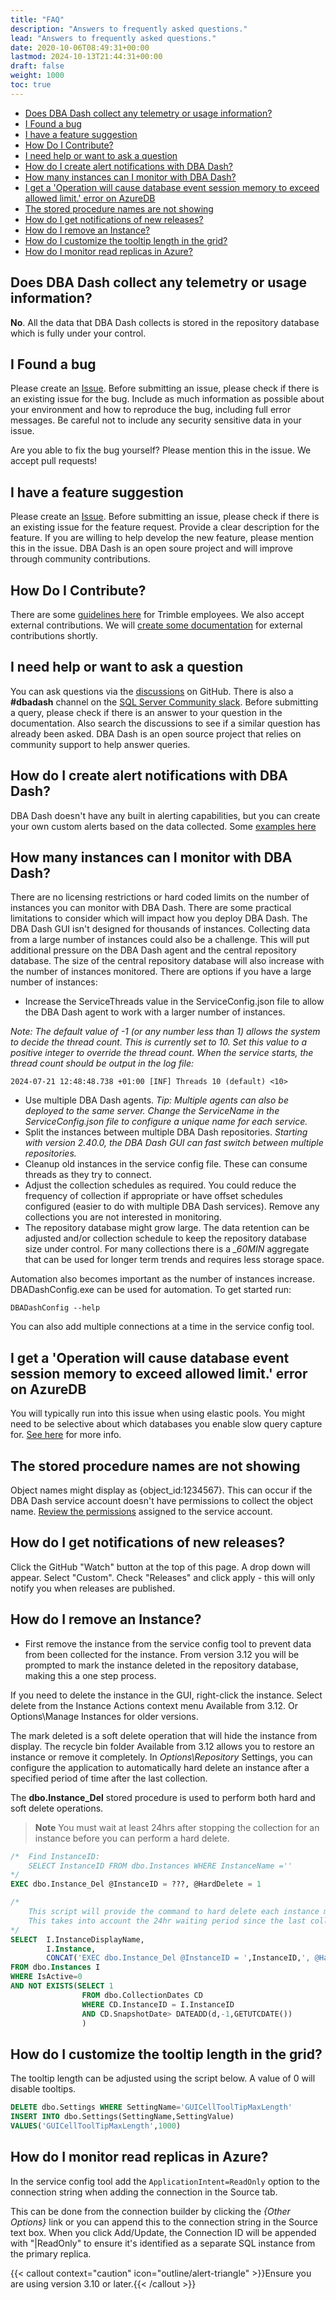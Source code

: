 ```yaml
---
title: "FAQ"
description: "Answers to frequently asked questions."
lead: "Answers to frequently asked questions."
date: 2020-10-06T08:49:31+00:00
lastmod: 2024-10-13T21:44:31+00:00
draft: false
weight: 1000
toc: true
---
```


- [Does DBA Dash collect any telemetry or usage information?](#does-dba-dash-collect-any-telemetry-or-usage-information)
- [I Found a bug](#i-found-a-bug)
- [I have a feature suggestion](#i-have-a-feature-suggestion)
- [How Do I Contribute?](#how-do-i-contribute)
- [I need help or want to ask a question](#i-need-help-or-want-to-ask-a-question)
- [How do I create alert notifications with DBA Dash?](#how-do-i-create-alert-notifications-with-dba-dash)
- [How many instances can I monitor with DBA Dash?](#how-many-instances-can-i-monitor-with-dba-dash)
- [I get a 'Operation will cause database event session memory to exceed allowed limit.' error on AzureDB](#i-get-a-operation-will-cause-database-event-session-memory-to-exceed-allowed-limit-error-on-azuredb)
- [The stored procedure names are not showing](#the-stored-procedure-names-are-not-showing)
- [How do I get notifications of new releases?](#how-do-i-get-notifications-of-new-releases)
- [How do I remove an Instance?](#how-do-i-remove-an-instance)
- [How do I customize the tooltip length in the grid?](#how-do-i-customize-the-tooltip-length-in-the-grid)
- [How do I monitor read replicas in Azure?](#how-do-i-monitor-read-replicas-in-azure)

## Does DBA Dash collect any telemetry or usage information?

**No**.  All the data that DBA Dash collects is stored in the repository database which is fully under your control.

## I Found a bug

Please create an [Issue](https://github.com/trimble-oss/dba-dash/issues).  Before submitting an issue, please check if there is an existing issue for the bug.  Include as much information as possible about your environment and how to reproduce the bug, including full error messages.  Be careful not to include any security sensitive data in your issue.

Are you able to fix the bug yourself?  Please mention this in the issue.  We accept pull requests!

## I have a feature suggestion

Please create an [Issue](https://github.com/trimble-oss/dba-dash/issues).  Before submitting an issue, please check if there is an existing issue for the feature request. Provide a clear description for the feature.  If you are willing to help develop the new feature, please mention this in the issue.  DBA Dash is an open soure project and will improve through community contributions.

## How Do I Contribute?

There are some [guidelines here](https://trimble-oss.github.io/contribute/) for Trimble employees.  We also accept external contributions.  We will [create some documentation](https://github.com/trimble-oss/dba-dash/issues/69) for external contributions shortly.

## I need help or want to ask a question

You can ask questions via the [discussions](https://github.com/trimble-oss/dba-dash/discussions) on GitHub.  There is also a **#dbadash** channel on the [SQL Server Community slack](https://dbatools.io/slack).  Before submitting a query, please check if there is an answer to your question in the documentation.  Also search the discussions to see if a similar question has already been asked. DBA Dash is an open source project that relies on community support to help answer queries.

## How do I create alert notifications with DBA Dash?

DBA Dash doesn't have any built in alerting capabilities, but you can create your own custom alerts based on the data collected.  Some [examples here](/docs/help/alerts#examples)

## How many instances can I monitor with DBA Dash?

There are no licensing restrictions or hard coded limits on the number of instances you can monitor with DBA Dash.  There are some practical limitations to consider which will impact how you deploy DBA Dash.  The DBA Dash GUI isn't designed for thousands of instances.  Collecting data from a large number of instances could also be a challenge. This will put additional pressure on the DBA Dash agent and the central repository database.  The size of the central repository database will also increase with the number of instances monitored. There are options if you have a large number of instances:

* Increase the ServiceThreads value in the ServiceConfig.json file to allow the DBA Dash agent to work with a larger number of instances.

*Note: The default value of -1 (or any number less than 1) allows the system to decide the thread count. This is currently set to 10.  Set this value to a positive integer to override the thread count.  When the service starts, the thread count should be output in the log file:*

`2024-07-21 12:48:48.738 +01:00 [INF] Threads 10 (default) <10>`

* Use multiple DBA Dash agents.
*Tip: Multiple agents can also be deployed to the same server.  Change the ServiceName in the ServiceConfig.json file to configure a unique name for each service.*
* Split the instances between multiple DBA Dash repositories.
*Starting with version 2.40.0, the DBA Dash GUI can fast switch between multiple repositories.*
* Cleanup old instances in the service config file.  These can consume threads as they try to connect.
* Adjust the collection schedules as required.  You could reduce the frequency of collection if appropriate or have offset schedules configured (easier to do with multiple DBA Dash services).  Remove any collections you are not interested in monitoring.
* The repository database might grow large.  The data retention can be adjusted and/or collection schedule to keep the repository database size under control.  For many collections there is a *_60MIN* aggregate that can be used for longer term trends and requires less storage space.

Automation also becomes important as the number of instances increase.  DBADashConfig.exe can be used for automation.  To get started run:

`DBADashConfig --help`

You can also add multiple connections at a time in the service config tool.

## I get a 'Operation will cause database event session memory to exceed allowed limit.' error on AzureDB

You will typically run into this issue when using elastic pools.  You might need to be selective about which databases you enable slow query capture for.  [See here](https://github.com/trimble-oss/dba-dash/discussions/138) for more info.

## The stored procedure names are not showing

Object names might display as {object_id:1234567}.  This can occur if the DBA Dash service account doesn't have permissions to collect the object name.  [Review the permissions](/docs/help/security) assigned to the service account.

## How do I get notifications of new releases?

Click the GitHub "Watch" button at the top of this page.  A drop down will appear.  Select "Custom".  Check "Releases" and click apply - this will only notify you when releases are published.

## How do I remove an Instance?

* First remove the instance from the service config tool to prevent data from been collected for the instance.  From version 3.12 you will be prompted to mark the instance deleted in the repository database, making this a one step process.

If you need to delete the instance in the GUI, right-click the instance.  Select delete from the Instance Actions context menu Available from 3.12. Or Options\Manage Instances for older versions.

The mark deleted is a soft delete operation that will hide the instance from display.  The recycle bin folder Available from 3.12 allows you to restore an instance or remove it completely. In *Options\Repository* Settings, you can configure the application to automatically hard delete an instance after a specified period of time after the last collection.

The **dbo.Instance_Del** stored procedure is used to perform both hard and soft delete operations.

> **Note**
>  You must wait at least 24hrs after stopping the collection for an instance before you can perform a hard delete.

```SQL
/*  Find InstanceID:
    SELECT InstanceID FROM dbo.Instances WHERE InstanceName =''
*/
EXEC dbo.Instance_Del @InstanceID = ???, @HardDelete = 1

/*
    This script will provide the command to hard delete each instance marked deleted
    This takes into account the 24hr waiting period since the last collection date.
*/
SELECT	I.InstanceDisplayName,
		I.Instance,
		CONCAT('EXEC dbo.Instance_Del @InstanceID = ',InstanceID,', @HardDelete = 1') AS DeleteCommand
FROM dbo.Instances I
WHERE IsActive=0
AND NOT EXISTS(SELECT 1
				FROM dbo.CollectionDates CD
				WHERE CD.InstanceID = I.InstanceID
				AND CD.SnapshotDate> DATEADD(d,-1,GETUTCDATE())
				)
```

## How do I customize the tooltip length in the grid?

The tooltip length can be adjusted using the script below.  A value of 0 will disable tooltips.

```sql
DELETE dbo.Settings WHERE SettingName='GUICellToolTipMaxLength'
INSERT INTO dbo.Settings(SettingName,SettingValue)
VALUES('GUICellToolTipMaxLength',1000)
```

## How do I monitor read replicas in Azure?

In the service config tool add the `ApplicationIntent=ReadOnly` option to the connection string when adding the connection in the Source tab.

This can be done from the connection builder by clicking the *{Other Options}* link or you can append this to the connection string in the Source text box.  When you click Add/Update, the Connection ID will be appended with "|ReadOnly" to ensure it's identified as a separate SQL instance from the primary replica.


{{< callout context="caution" icon="outline/alert-triangle" >}}Ensure you are using version 3.10 or later.{{< /callout >}}
